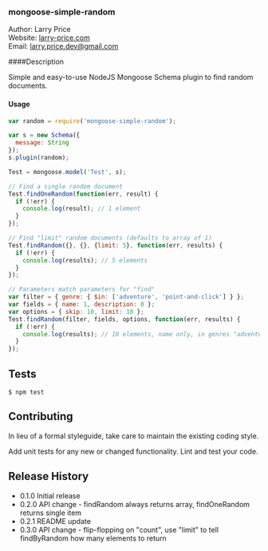 ### mongoose-simple-random

Author: Larry Price  
Website: [larry-price.com](http://larry-price.com)  
Email: <larry.price.dev@gmail.com> 

####Description

Simple and easy-to-use NodeJS Mongoose Schema plugin to find random documents.

#### Usage

``` javascript
var random = require('mongoose-simple-random');

var s = new Schema({
  message: String
});
s.plugin(random);

Test = mongoose.model('Test', s);

// Find a single random document
Test.findOneRandom(function(err, result) {
  if (!err) {
    console.log(result); // 1 element
  }
});

// Find "limit" random documents (defaults to array of 1)
Test.findRandom({}, {}, {limit: 5}, function(err, results) {
  if (!err) {
    console.log(results); // 5 elements
  }
});

// Parameters match parameters for "find"
var filter = { genre: { $in: ['adventure', 'point-and-click'] } };
var fields = { name: 1, description: 0 };
var options = { skip: 10, limit: 10 };
Test.findRandom(filter, fields, options, function(err, results) {
  if (!err) {
    console.log(results); // 10 elements, name only, in genres "adventure" and "point-and-click" 
  }
});
```

## Tests

```
$ npm test
```

## Contributing

In lieu of a formal styleguide, take care to maintain the existing coding style.

Add unit tests for any new or changed functionality. Lint and test your code.

## Release History

* 0.1.0 Initial release
* 0.2.0 API change - findRandom always returns array, findOneRandom returns single item
* 0.2.1 README update
* 0.3.0 API change - flip-flopping on "count", use "limit" to tell findByRandom how many elements to return
